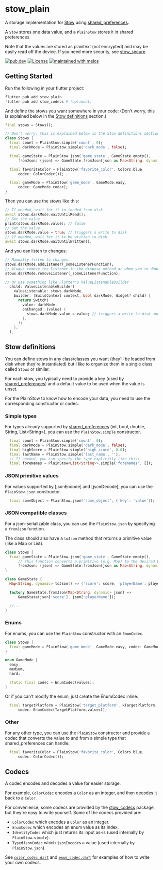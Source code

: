 # stow_plain

A storage implementation for [Stow] using [shared_preferences].

A `Stow` stores one data value, and a `PlainStow` stores it in shared preferences.

Note that the values are stored as plaintext (not encrypted) and may be easily read off the device. If you need more security, see [stow_secure].

[![pub.dev](https://img.shields.io/pub/v/stow_plain.svg)][stow_plain]
[![License](https://img.shields.io/github/license/adil192/stow)][license]
[![maintained with melos](https://img.shields.io/badge/maintained%20with-melos-f700ff.svg?style=flat-square)](https://github.com/invertase/melos)

## Getting Started

Run the following in your flutter project:

```bash
flutter pub add stow_plain
flutter pub add stow_codecs # (optional)
```

And define the stows you want somewhere in your code:
(Don't worry, this is explained below in the [Stow definitions](#stow-definitions) section.)

```dart
final stows = Stows();

// Don't worry, this is explained below in the Stow definitions section.
class Stows {
  final count = PlainStow.simple('count', 0);
  final darkMode = PlainStow.simple('dark_mode', false);

  final gameState = PlainStow.json('game_state', GameState.empty(),
      fromJson: (json) => GameState.fromJson(json as Map<String, dynamic>));

  final favoriteColor = PlainStow('favorite_color', Colors.blue,
      codec: ColorCodec());

  final gameMode = PlainStow('game_mode', GameMode.easy,
      codec: GameMode.codec);
}
```

Then you can use the stows like this:

```dart
// If needed, wait for it to loaded from disk
await stows.darkMode.waitUntilRead();
// Get the value
print(stows.darkMode.value); // false
// Set the value
stows.darkMode.value = true; // triggers a write to disk
// If needed, wait for it to be written to disk
await stows.darkMode.waitUntilWritten();
```

And you can listen to changes:

```dart
// Manually listen to changes.
stows.darkMode.addListener(_someListenerFunction);
// Always remove the listener in the dispose method or when you're done.
stows.darkMode.removeListener(_someListenerFunction);

// Or use something like Flutter's ValueListenableBuilder
  child: ValueListenableBuilder(
    valueListenable: stows.darkMode,
    builder: (BuildContext context, bool darkMode, Widget? child) {
      return Switch(
        value: darkMode,
        onChanged: (value) {
          stows.darkMode.value = value; // triggers a write to disk and updates this widget
        },
      );
    },
  ),
```

## Stow definitions

You can define stows in any class/classes you want (they'll be loaded from disk when they're instantiated) but I like to organize them in a single class called `Stows` or similar.

For each stow, you typically need to provide a key (used by [shared_preferences]) and a default value to be used when the value is unset.

For the PlainStow to know how to encode your data, you need to use the corresponding constructor
or codec.


### Simple types

For types already supported by [shared_preferences] (int, bool, double, String, List\<String\>), you can use the `PlainStow.simple` constructor.

```dart
  final count = PlainStow.simple('count', 0);
  final darkMode = PlainStow.simple('dark_mode', false);
  final highScore = PlainStow.simple('high_score', 0.0);
  final lastName = PlainStow.simple('last_name', '');
  // If needed, you can specify the type explicitly like this:
  final foreNames = PlainStow<List<String>>.simple('forenames', []);
```

### JSON primitive values

For values supported by [jsonEncode] and [jsonDecode], you can use the `PlainStow.json` constructor.

```dart
  final someObject = PlainStow.json('some_object', {'key': 'value'});
```

### JSON compatible classes

For a json-serializable class, you can use the `PlainStow.json` by specifying a `fromJson` function.

The class should also have a `toJson` method that returns a primitive value (like a Map or List).

```dart
class Stows {
  final gameState = PlainStow.json('game_state', GameState.empty(),
      // This function converts a primitive (e.g. Map) to the desired Dart object.
      fromJson: (json) => GameState.fromJson(json as Map<String, dynamic>));
}

class GameState {
  Map<String, dynamic> toJson() => {'score': score, 'playerName': playerName};

  factory GameState.fromJson(Map<String, dynamic> json) =>
      GameState(json['score'], json['playerName']);

  //...
}
```

### Enums

For enums, you can use the `PlainStow` constructor with an `EnumCodec`.

```dart
class Stows {
  final gameMode = PlainStow('game_mode', GameMode.easy, codec: GameMode.codec);
}

enum GameMode {
  easy,
  medium,
  hard;

  static final codec = EnumCodec(values);
}
```

Or if you can't modify the enum, just create the EnumCodec inline:

```dart
  final targetPlatform = PlainStow('target_platform', kTargetPlatform,
      codec: EnumCodec(TargetPlatform.values));
```

### Other

For any other type, you can use the `PlainStow` constructor and provide a codec that converts
the value to and from a simple type that shared_preferences can handle.

```dart
  final favoriteColor = PlainStow('favorite_color', Colors.blue,
      codec: ColorCodec());
```

## Codecs

A codec encodes and decodes a value for easier storage.

For example, `ColorCodec` encodes a `Color` as an integer, and then decodes it back to a `Color`.

For convenience, some codecs are provided by the [stow_codecs] package,
but they're easy to write yourself.
Some of the codecs provided are:
- `ColorCodec` which encodes a `Color` as an integer.
- `EnumCodec` which encodes an enum value as its index.
- `IdentityCodec` which just returns its input as-is (used internally by `PlainStow.simple`).
- `TypedJsonCodec` which `jsonEncode`s a value (used internally by `PlainStow.json`).

See
[`color_codec.dart`](https://github.com/adil192/stow/blob/main/packages/stow_codecs/lib/src/color_codec.dart)
and
[`enum_codec.dart`](https://github.com/adil192/stow/blob/main/packages/stow_codecs/lib/src/enum_codec.dart)
for examples of how to write your own codecs.





[stow]: https://pub.dev/packages/stow
[license]: https://github.com/adil192/stow/blob/main/LICENSE
[stow_codecs]: https://pub.dev/packages/stow_codecs
[stow_plain]: https://pub.dev/packages/stow_plain
[stow_secure]: https://pub.dev/packages/stow_secure
[shared_preferences]: https://pub.dev/packages/shared_preferences
